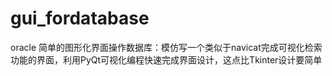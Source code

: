 # gui_fordatabase
oracle
简单的图形化界面操作数据库：模仿写一个类似于navicat完成可视化检索功能的界面，利用PyQt可视化编程快速完成界面设计，这点比Tkinter设计要简单
